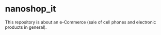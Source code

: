# nanoshop_it
This repository is about an e-Commerce (sale of cell phones and electronic products in general).
